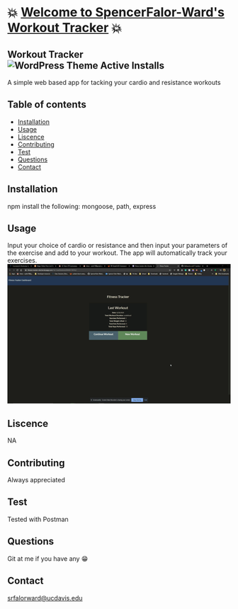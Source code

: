 # :boom: [Welcome to SpencerFalor-Ward's Workout Tracker](https://fitness-tracker-sfw.herokuapp.com/) :boom:

## Workout Tracker ![WordPress Theme Active Installs](https://img.shields.io/wordpress/theme/installs/twentysixteen)

A simple web based app for tacking your cardio and resistance workouts

## Table of contents

-   [Installation](#Installation)
-   [Usage](#Usage)
-   [Liscence](#Liscence)
-   [Contributing](#Contributing)
-   [Test](#Test)
-   [Questions](#Questions)
-   [Contact](#Contact)

## Installation

npm install the following: mongoose, path, express

## Usage

Input your choice of cardio or resistance and then input your parameters of the exercise and add to your workout. The app will automatically track your exercises.
![Workout tracker demo](./fitnessTracker.gif)

## Liscence

NA

## Contributing

Always appreciated

## Test

Tested with Postman

## Questions

Git at me if you have any :grin:

## Contact

srfalorward@ucdavis.edu
